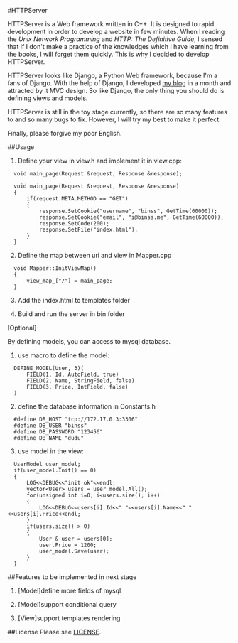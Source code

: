 #HTTPServer

HTTPServer is a Web framework written in C++. It is designed to rapid development in order to develop a website in few minutes. When I reading the *Unix Network Programming* and *HTTP: The Definitive Guide*, I sensed that if I don't make a practice of the knowledges which I have learning from the books, I will forget them quickly. This is why I decided to develop HTTPServer.

HTTPServer looks like Django, a Python Web framework, because I'm a fans of Django. With the help of Django, I developed [my blog](http://www.binss.me/) in a month and attracted by it MVC design. So like Django, the only thing you should do is defining views and models.

HTTPServer is still in the toy stage currently, so there are so many features to and so many bugs to fix. However, I will try my best to make it perfect.

Finally, please forgive my poor English.

##Usage

1. Define your view in view.h and implement it in view.cpp:
  ```
    void main_page(Request &request, Response &response);

    void main_page(Request &request, Response &response)
    {
        if(request.META.METHOD == "GET")
        {
            response.SetCookie("username", "binss", GetTime(60000));
            response.SetCookie("email", "i@binss.me", GetTime(60000));
            response.SetCode(200);
            response.SetFile("index.html");
        }
    }
  ```

2. Define the map between uri and view in Mapper.cpp
  ```
    void Mapper::InitViewMap()
    {
        view_map_["/"] = main_page;
    }
  ```

3. Add the index.html to templates folder

4. Build and run the server in bin folder

[Optional]

By defining models, you can access to mysql database.

1. use macro to define the model:
  ```
    DEFINE_MODEL(User, 3)(
        FIELD(1, Id, AutoField, true)
        FIELD(2, Name, StringField, false)
        FIELD(3, Price, IntField, false)
    )
  ```

2. define the database information in Constants.h
  ```
    #define DB_HOST "tcp://172.17.0.3:3306"
    #define DB_USER "binss"
    #define DB_PASSWORD "123456"
    #define DB_NAME "dudu"
  ```

3. use model in the view:
  ```
    UserModel user_model;
    if(user_model.Init() == 0)
    {
        LOG<<DEBUG<<"init ok"<<endl;
        vector<User> users = user_model.All();
        for(unsigned int i=0; i<users.size(); i++)
        {
            LOG<<DEBUG<<users[i].Id<<" "<<users[i].Name<<" "<<users[i].Price<<endl;
        }
        if(users.size() > 0)
        {
            User & user = users[0];
            user.Price = 1200;
            user_model.Save(user);
        }
    }
  ```

##Features to be implemented in next stage

1. [Model]define more fields of mysql

2. [Model]support conditional query

3. [View]support templates rendering


##License
Please see [LICENSE](LICENSE).
